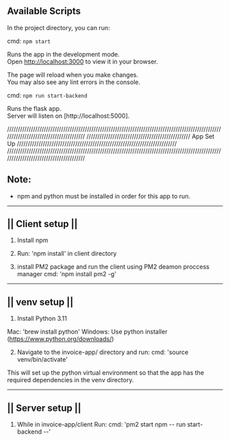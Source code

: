## Available Scripts

In the project directory, you can run:

  cmd:  `npm start`

Runs the app in the development mode.\
Open [http://localhost:3000](http://localhost:3000) to view it in your browser.

The page will reload when you make changes.\
You may also see any lint errors in the console.

  cmd:  `npm run start-backend`

Runs the flask app.\
Server will listen on [http://localhost:5000].

 ///////////////////////////////////////////////////////////////////////////////////////////////////////////////////////////////////////
////////////////////////////////////////////////  App Set Up ////////////////////////////////////////////////////////////////////////// ///////////////////////////////////////////////////////////////////////////////////////////////////////////////////////////////////////

Note:
------
- npm and python must be installed in order for this app to run.

------------------
|| Client setup ||
------------------

1. Install npm

2. Run: 'npm install' in client directory

3. install PM2 package and run the client using PM2 deamon proccess manager
  cmd: 'npm install pm2 -g' 

------------------
||  venv setup  ||
------------------

1. Install Python 3.11

Mac: 'brew install python'
Windows: Use python installer
(https://www.python.org/downloads/)

2. Navigate to the invoice-app/ directory and run:
  cmd: 'source venv/bin/activate'

This will set up the python virtual environment so that the app has the required dependencies in the venv directory.

------------------
|| Server setup ||
------------------

1. While in invoice-app/client Run: 
  cmd: 'pm2 start npm -- run start-backend --'

























